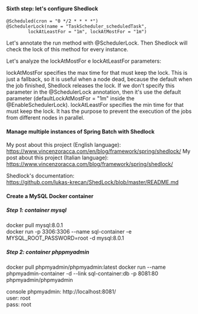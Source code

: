 #### Sixth step: let's configure Shedlock

    @Scheduled(cron = "0 */2 * * * *")
    @SchedulerLock(name = "TaskScheduler_scheduledTask",
            lockAtLeastFor = "1m", lockAtMostFor = "1m")

Let's annotate the run method with @SchedulerLock. Then Shedlock will check the lock of this method for every instance.

Let's analyze the lockAtMostFor e lockAtLeastFor parameters:

lockAtMostFor specifies the max time for that must keep the lock. This is just a fallback, so it is useful when a node dead, because the default when the job finished, Shedlock releases the lock. If we don't specify this parameter in the @SchedulerLock annotation, then it's use the default parameter (defaultLockAtMostFor = "1m" inside the @EnableSchedulerLock).
lockAtLeastFor specifies the min time for that must keep the lock. It has the purpose to prevent the execution of the jobs from different nodes in parallel.

#### Manage multiple instances of Spring Batch with Shedlock

My post about this project (English language): https://www.vincenzoracca.com/en/blog/framework/spring/shedlock/
My post about this project (Italian language): https://www.vincenzoracca.com/blog/framework/spring/shedlock/

Shedlock's documentation:\
https://github.com/lukas-krecan/ShedLock/blob/master/README.md

#### Create a MySQL Docker container

##### Step 1: container mysql
docker pull mysql:8.0.1 \
docker run -p 3306:3306 --name sql-container -e MYSQL_ROOT_PASSWORD=root -d mysql:8.0.1
##### Step 2: container phppmyadmin

docker pull phpmyadmin/phpmyadmin:latest
docker run --name phpmyadmin-container -d --link sql-container:db -p 8081:80 phpmyadmin/phpmyadmin

console phpmyadmin: http://localhost:8081/ \
user: root \
pass: root
